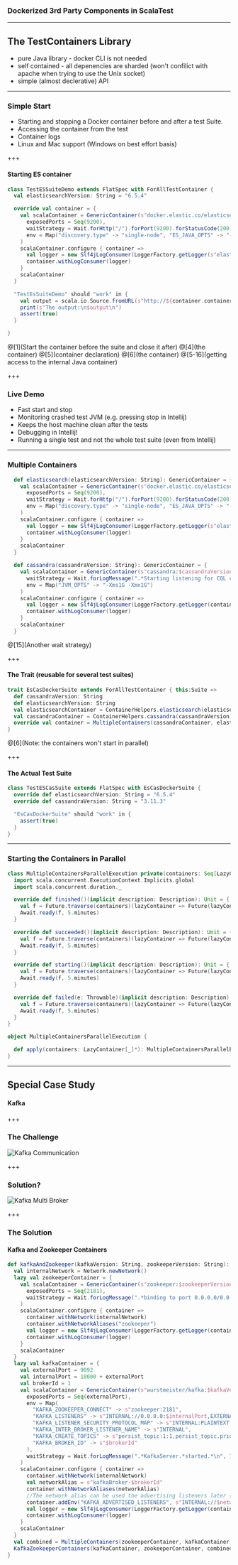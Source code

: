 ### Dockerized 3rd Party Components in ScalaTest

---

## The TestContainers Library

* pure Java library - docker CLI is not needed
* self contained - all depenencies are sharded (won't confilict with apache when trying to use the Unix socket)
*  simple (almost declerative) API

---

### Simple Start

* Starting and stopping a Docker container before and after a test Suite.
* Accessing the container from the test
* Container logs
* Linux and Mac support (Windows on best effort basis)

+++

#### Starting ES container

```scala
class TestESSuiteDemo extends FlatSpec with ForAllTestContainer {
  val elasticsearchVersion: String = "6.5.4"

  override val container = {
    val scalaContainer = GenericContainer(s"docker.elastic.co/elasticsearch/elasticsearch-oss:$elasticsearchVersion",
      exposedPorts = Seq(9200),
      waitStrategy = Wait.forHttp("/").forPort(9200).forStatusCode(200),
      env = Map("discovery.type" -> "single-node", "ES_JAVA_OPTS" -> "-Xms2000m -Xmx2000m")
    )
    scalaContainer.configure { container =>
      val logger = new Slf4jLogConsumer(LoggerFactory.getLogger(s"elasticsearch-oss:$elasticsearchVersion"))
      container.withLogConsumer(logger)
    }
    scalaContainer
  }

  "TestEsSuiteDemo" should "work" in {
    val output = scala.io.Source.fromURL(s"http://${container.containerIpAddress}:${container.mappedPort(9200)}").mkString
    print(s"The output:\n$output\n")
    assert(true)
  }

}
```
@[1](Start the container before the suite and close it after)
@[4](the container)
@[5](container declaration)
@[6](the container)
@[5-16](getting access to the internal Java container)

+++

### Live Demo

* Fast start and stop
* Monitoring crashed test JVM (e.g. pressing stop in Intellij)
* Keeps the host machine clean after the tests
* Debugging in Intellij!
* Running a single test and not the whole test suite (even from Intellij)

---

### Multiple Containers

```scala
  def elasticsearch(elasticsearchVersion: String): GenericContainer = {
    val scalaContainer = GenericContainer(s"docker.elastic.co/elasticsearch/elasticsearch-oss:$elasticsearchVersion",
      exposedPorts = Seq(9200),
      waitStrategy = Wait.forHttp("/").forPort(9200).forStatusCode(200),
      env = Map("discovery.type" -> "single-node", "ES_JAVA_OPTS" -> "-Xms2000m -Xmx2000m")
    )
    scalaContainer.configure { container =>
      val logger = new Slf4jLogConsumer(LoggerFactory.getLogger(s"elasticsearch-oss:$elasticsearchVersion"))
      container.withLogConsumer(logger)
    }
    scalaContainer
  }

  def cassandra(cassandraVersion: String): GenericContainer = {
    val scalaContainer = GenericContainer(s"cassandra:$cassandraVersion",
      waitStrategy = Wait.forLogMessage(".*Starting listening for CQL clients.*\n", 1),
      env = Map("JVM_OPTS" -> "-Xms1G -Xmx1G")
    )
    scalaContainer.configure { container =>
      val logger = new Slf4jLogConsumer(LoggerFactory.getLogger(container.getDockerImageName))
      container.withLogConsumer(logger)
    }
    scalaContainer
  }
```

@[15](Another wait strategy)

+++

#### The Trait (reusable for several test suites)

```scala
trait EsCasDockerSuite extends ForAllTestContainer { this:Suite =>
  def cassandraVersion: String
  def elasticsearchVersion: String
  val elasticsearchContainer = ContainerHelpers.elasticsearch(elasticsearchVersion)
  val cassandraContainer = ContainerHelpers.cassandra(cassandraVersion)
  override val container = MultipleContainers(cassandraContainer, elasticsearchContainer)
}
```
@[6](Note: the containers won't start in parallel)

+++

#### The Actual Test Suite

```scala
class TestESCasSuite extends FlatSpec with EsCasDockerSuite {
  override def elasticsearchVersion: String = "6.5.4"
  override def cassandraVersion: String = "3.11.3"

  "EsCasDockerSuite" should "work" in {
    assert(true)
  }
}
```

---

### Starting the Containers in Parallel

```scala
class MultipleContainersParallelExecution private(containers: Seq[LazyContainer[_]]) extends Container {
  import scala.concurrent.ExecutionContext.Implicits.global
  import scala.concurrent.duration._

  override def finished()(implicit description: Description): Unit = {
    val f = Future.traverse(containers)(lazyContainer => Future(lazyContainer.finished()(description)))
    Await.ready(f, 5.minutes)
  }

  override def succeeded()(implicit description: Description): Unit = {
    val f = Future.traverse(containers)(lazyContainer => Future(lazyContainer.succeeded()(description)))
    Await.ready(f, 5.minutes)
  }

  override def starting()(implicit description: Description): Unit = {
    val f = Future.traverse(containers)(lazyContainer => Future(lazyContainer.starting()(description)))
    Await.ready(f, 5.minutes)
  }

  override def failed(e: Throwable)(implicit description: Description): Unit = {
    val f = Future.traverse(containers)(lazyContainer => Future(lazyContainer.failed(e)(description)))
    Await.ready(f, 5.minutes)
  }
}

object MultipleContainersParallelExecution {

  def apply(containers: LazyContainer[_]*): MultipleContainersParallelExecution = new MultipleContainersParallelExecution(containers)
}
```

---

## Special Case Study
#### Kafka

+++

### The Challenge

![Kafka Communication](assets/kafka-communication.png)

+++

### Solution?

![Kafka Multi Broker](assets/kafka-multi-broker.png)

+++

### The Solution
#### Kafka and Zookeeper Containers

```scala
def kafkaAndZookeeper(kafkaVersion: String, zookeeperVersion: String): KafkaZookeeperContainers = {
  val internalNetwork = Network.newNetwork()
  lazy val zookeeperContainer = {
    val scalaContainer = GenericContainer(s"zookeeper:$zookeeperVersion",
      exposedPorts = Seq(2181),
      waitStrategy = Wait.forLogMessage(".*binding to port 0.0.0.0/0.0.0.0:2181.*\n", 1)
    )
    scalaContainer.configure { container =>
      container.withNetwork(internalNetwork)
      container.withNetworkAliases("zookeeper")
      val logger = new Slf4jLogConsumer(LoggerFactory.getLogger(container.getDockerImageName))
      container.withLogConsumer(logger)
    }
    scalaContainer
  }
  lazy val kafkaContainer = {
    val externalPort = 9092
    val internalPort = 10000 + externalPort
    val brokerId = 1
    val scalaContainer = GenericContainer(s"wurstmeister/kafka:$kafkaVersion",
      exposedPorts = Seq(externalPort),
      env = Map(
        "KAFKA_ZOOKEEPER_CONNECT" -> s"zookeeper:2181",
        "KAFKA_LISTENERS" -> s"INTERNAL://0.0.0.0:$internalPort,EXTERNAL://0.0.0.0:$externalPort",
        "KAFKA_LISTENER_SECURITY_PROTOCOL_MAP" -> s"INTERNAL:PLAINTEXT,EXTERNAL:PLAINTEXT",
        "KAFKA_INTER_BROKER_LISTENER_NAME" -> s"INTERNAL",
        "KAFKA_CREATE_TOPICS" -> s"persist_topic:1:1,persist_topic.priority:1:1,index_topic:1:1,index_topic.priority:1:1",
        "KAFKA_BROKER_ID" -> s"$brokerId"
      ),
      waitStrategy = Wait.forLogMessage(".*KafkaServer.*started.*\n", 1)
    )
    scalaContainer.configure { container =>
      container.withNetwork(internalNetwork)
      val networkAlias = s"kafkaBroker-$brokerId"
      container.withNetworkAliases(networkAlias)
      //The network alias can be used the advertising listeners later (for multi brokers configuration)
      container.addEnv("KAFKA_ADVERTISED_LISTENERS", s"INTERNAL://$networkAlias:$internalPort")
      val logger = new Slf4jLogConsumer(LoggerFactory.getLogger(container.getDockerImageName))
      container.withLogConsumer(logger)
    }
    scalaContainer
  }
  val combined = MultipleContainers(zookeeperContainer, kafkaContainer)
  KafkaZookeeperContainers(kafkaContainer, zookeeperContainer, combined)
}
```